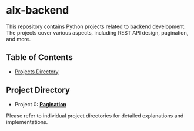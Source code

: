 # alx-backend

This repository contains Python projects related to backend development. The projects cover various aspects, including REST API design, pagination, and more.

## Table of Contents

- [Projects Directory](#project-directory)

## Project Directory

- Project 0: **[Pagination](0x00-pagination/README.md)**


Please refer to individual project directories for detailed explanations and implementations.

